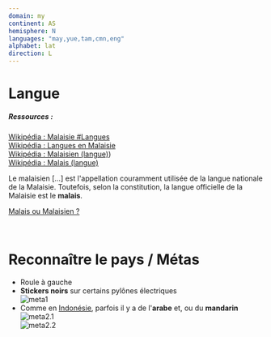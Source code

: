 ```yaml
---
domain: my
continent: AS
hemisphere: N
languages: "may,yue,tam,cmn,eng"
alphabet: lat
direction: L
---
```


# Langue

##### Ressources :

[Wikipédia : Malaisie #Langues](https://fr.wikipedia.org/wiki/Malaisie#Langues)  
[Wikipédia : Langues en Malaisie](https://fr.wikipedia.org/wiki/Langues_en_Malaisie)  
[Wikipédia : Malaisien (langue)](https://fr.wikipedia.org/wiki/Malaisien_(langue)))  
[Wikipédia : Malais (langue)](https://fr.wikipedia.org/wiki/Malais_(langue))  

Le malaisien \[...] est l'appellation couramment utilisée de la langue nationale de la Malaisie. Toutefois, selon la constitution, la langue officielle de la Malaisie est le **malais**.

[Malais ou Malaisien ?](https://petitesbullesdailleurs.fr/malais-ou-malaisien-20060620/)

<br/>

# Reconnaître le pays / Métas

- Roule à gauche
- **Stickers noirs** sur certains pylônes électriques  
  ![meta1](/images/my_geoguessr.png)
- Comme en [Indonésie](/flag/id), parfois il y a de l'**arabe** et, ou du **mandarin**  
  ![meta2.1](/images/my_geoguessr2.png)  
  ![meta2.2](/images/my_geoguessr3.png)  
